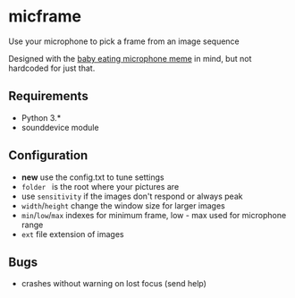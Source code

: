 # micframe
 Use your microphone to pick a frame from an image sequence
 
 Designed with the [baby eating microphone meme](https://www.youtube.com/watch?v=_nbW9WtII9Q) in mind, but not hardcoded for just that.

## Requirements
* Python 3.*
* sounddevice module

## Configuration
* **new** use the config.txt to tune settings
* `folder ` is the root where your pictures are
* use `sensitivity` if the images don't respond or always peak
* `width`/`height` change the window size for larger images
* `min`/`low`/`max` indexes for minimum frame, low - max used for microphone range
* `ext` file extension of images

## Bugs
* crashes without warning on lost focus (send help)
